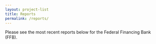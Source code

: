 ```yaml
---
layout: project-list
title: Reports
permalink: /reports/
---
```

Please see the most recent reports below for the Federal Financing Bank (FFB).


